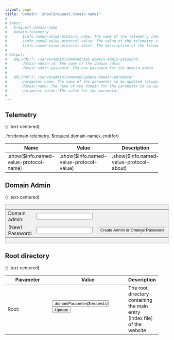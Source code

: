 ```yaml
---
layout: page
title: "Domain: .show($request.domain-name)"
#
# Input:
#	$request.domain-name
#	domain-telemetry
#		$info.named-value-protocol-name: The name of the telemetry item
# 		$info.named-value-protocol-value: The value of the telemetry item
# 		$info.named-value-protocol-about: The description of the telemetry item
#
# Output:
# 	URL(POST): /serveradmin/command/set-domain-admin-password
# 		domain-admin-id: The name of the domain admin
# 		domain-admin-password: The new password for the domain admin
#
# 	URL(POST): /serveradmin/command/update-domain-parameter
# 		parameter-name: The name of the parameter to be updated (always 'root')
# 		domain-name: The name of the domain for the parameter to be updated
# 		parameter-value: The value for the parameter
#
---
```

## Telemetry
{: .text-centered}

<table class="domain-telemetry-table">
    <thead>
        <tr>
        	<th>Name</th><th>Value</th><th>Description</th>
        </tr>
    </thead>
    <tbody>
    	.for(domain-telemetry, $request.domain-name)
            <tr>
                <td class="table-column-name">.show($info.named-value-protocol-name)</td>
                <td class="table-column-value">.show($info.named-value-protocol-value)</td>
                <td class="table-column-description">.show($info.named-value-protocol-about)</td>
            </tr>
        .end(for)
    </tbody>
</table>

## Domain Admin
{: .text-centered}

<div style="display:flex">
	<div style="background-color:#f0f0f0; border: 2px solid lightgray; margin-left:auto; margin-right:auto;">
		<form action="/serveradmin/command/set-domain-admin-password" method="post">
			<input type="hidden" name="domain-name" value=".show($request.domain-name)">
			<table>
				<tr>
					<td>Domain admin:</td>
					<td><input type="text" name="domain-admin-id" value=""></td>
					<td></td>
				</tr>
				<tr>
					<td>(New) Password:</td>
					<td><input type="text" name="domain-admin-password" value=""></td>
					<td><input type="submit" value="Create Admin or Change Password"></td>
				</tr>
			</table>
		</form>
	</div>
</div>

## Root directory
{: .text-centered}

<div class="domain-details-table">
	<table class="default-table">
		<thead>
			<tr>
				<th text-align="left" style="width:160px">Parameter</th>
				<th text-align="center" style="width:260px">Value</th>
				<th text-align="left">Description</th>
			</tr>
		</thead>
		<tbody>
			<tr>
				<td>Root:</td>
				<td>
					<form method="post" action="/serveradmin/command/update-domain-parameter">
						<input type="hidden" name="parameter-name" value="root">
						<input type="hidden" name="domain-name" value=".show($request.domain-name)">
            			<input type="text" name="parameter-value" value=".domainParameter($request.domain-name, root)">
            			<input type="submit" value="Update">
					</form>
				</td>
				<td>The root directory containing the main entry (index file) of the website</td>
			</tr>
		</tbody>
	</table>
</div>
